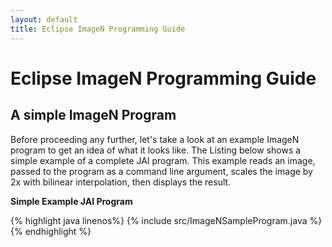 ```yaml
---
layout: default
title: Eclipse ImageN Programming Guide
---
```

# Eclipse ImageN Programming Guide

## A simple ImageN Program

Before proceeding any further, let's take a look at an example ImageN program to get an idea of what it looks like. The Listing below shows a simple example of a complete JAI program. This example reads an image, passed to the program as a command line argument, scales the image by 2x with bilinear interpolation, then displays the result.

**Simple Example JAI Program**

{% highlight java linenos%}
{% include src/ImageNSampleProgram.java %}
{% endhighlight %}